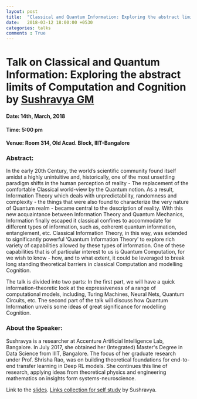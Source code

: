 ```yaml
---
layout: post
title:  "Classical and Quantum Information: Exploring the abstract limits of Computation and Cognition"
date:   2018-03-12 18:00:00 +0530
categories: talks
comments : True
---
```

# Talk on Classical and Quantum Information: Exploring the abstract limits of Computation and Cognition by [Sushravya GM](https://sushravya-gm.github.io/)

#### Date: 14th, March, 2018

#### Time: 5:00 pm

#### Venue: Room 314, Old Acad. Block, IIIT-Bangalore

### Abstract:

In the early 20th Century, the world’s scientific community found itself amidst a highly unintuitive and, historically, one of the most unsettling paradigm shifts in the human perception of reality - The replacement of the comfortable Classical world-view by the Quantum notion. As a result, Information Theory which deals with unpredictability, randomness and complexity - the things that were also found to characterize the very nature of Quantum realm -  became central to the description of reality. With this new acquaintance between Information Theory and Quantum Mechanics, Information finally escaped it classical confines to accommodate for different types of information, such as, coherent quantum information, entanglement, etc. Classical Information Theory, in this way, was extended to significantly powerful ‘Quantum Information Theory’ to explore rich variety of capabilities allowed by these types of information. One of these  capabilities that is of particular interest to us is Quantum Computation, for we wish to know - how, and to what extent, it could be leveraged to break long standing theoretical barriers in classical Computation and modelling Cognition.

The talk is divided into two parts: In the first part, we will have a quick information-theoretic look at the expressiveness of a range of computational models, including, Turing Machines, Neural Nets, Quantum Circuits, etc. The second part of the talk will discuss how Quantum Information unveils some ideas of great significance for modelling Cognition.


### About the Speaker:

Sushravya is a researcher at Accenture Artificial Intelligence Lab, Bangalore. In July 2017, she obtained her (Integrated) Master's Degree in Data Science from IIIT, Bangalore. The focus of her graduate research under Prof. Shrisha Rao, was on building theoretical foundations for end-to-end transfer learning in Deep RL models. She continues this line of research, applying ideas from theoretical physics and engineering mathematics on insights form systems-neuroscience.

Link to the [slides](/pdfs/classical_quantum_sushravya.pdf).
[Links collection for self study](/pdfs/quantum_links_sushravya.pdf) by Sushravya.
